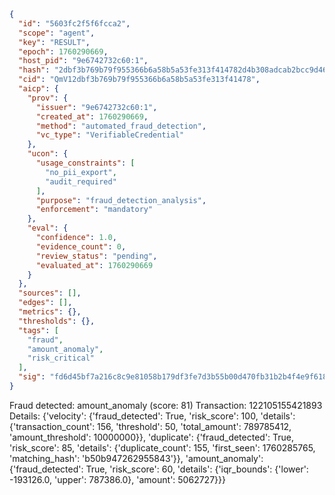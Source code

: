 ```json
{
  "id": "5603fc2f5f6fcca2",
  "scope": "agent",
  "key": "RESULT",
  "epoch": 1760290669,
  "host_pid": "9e6742732c60:1",
  "hash": "2dbf3b769b79f955366b6a58b5a53fe313f414782d4b308adcab2bcc9d46e87f",
  "cid": "QmV12dbf3b769b79f955366b6a58b5a53fe313f41478",
  "aicp": {
    "prov": {
      "issuer": "9e6742732c60:1",
      "created_at": 1760290669,
      "method": "automated_fraud_detection",
      "vc_type": "VerifiableCredential"
    },
    "ucon": {
      "usage_constraints": [
        "no_pii_export",
        "audit_required"
      ],
      "purpose": "fraud_detection_analysis",
      "enforcement": "mandatory"
    },
    "eval": {
      "confidence": 1.0,
      "evidence_count": 0,
      "review_status": "pending",
      "evaluated_at": 1760290669
    }
  },
  "sources": [],
  "edges": [],
  "metrics": {},
  "thresholds": {},
  "tags": [
    "fraud",
    "amount_anomaly",
    "risk_critical"
  ],
  "sig": "fd6d45bf7a216c8c9e81058b179df3fe7d3b55b00d470fb31b2b4f4e9f618eef"
}
```

Fraud detected: amount_anomaly (score: 81)
Transaction: 122105155421893
Details: {'velocity': {'fraud_detected': True, 'risk_score': 100, 'details': {'transaction_count': 156, 'threshold': 50, 'total_amount': 789785412, 'amount_threshold': 10000000}}, 'duplicate': {'fraud_detected': True, 'risk_score': 85, 'details': {'duplicate_count': 155, 'first_seen': 1760285765, 'matching_hash': 'b50b947262955843'}}, 'amount_anomaly': {'fraud_detected': True, 'risk_score': 60, 'details': {'iqr_bounds': {'lower': -193126.0, 'upper': 787386.0}, 'amount': 5062727}}}